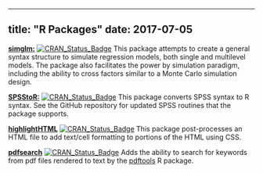  ---
title: "R Packages"
date: 2017-07-05
---
[**simglm:**](https://github.com/lebebr01/simglm) [![CRAN_Status_Badge](http://www.r-pkg.org/badges/version/simglm)](http://cran.r-project.org/package=simglm) This package attempts to create a general syntax structure to simulate regression models, both single and multilevel models. The package also facilitates the power by simulation paradigm, including the ability to cross factors similar to a Monte Carlo simulation design.

 
[**SPSStoR:**](https://github.com/lebebr01/SPSStoR) [![CRAN_Status_Badge](http://www.r-pkg.org/badges/version/SPSStoR)](http://cran.r-project.org/package=SPSStoR) This package converts SPSS syntax to R syntax. See the GitHub repository for updated SPSS routines that the package supports.

    
[**highlightHTML**](https://github.com/lebebr01/highlightHTML) [![CRAN_Status_Badge](http://www.r-pkg.org/badges/version/highlightHTML)](http://cran.r-project.org/package=highlightHTML) This package post-processes an HTML file to add text/cell formatting to portions of the HTML using CSS.


[**pdfsearch**](https://github.com/lebebr01/pdfsearch) [![CRAN_Status_Badge](http://www.r-pkg.org/badges/version/pdfsearch)](http://cran.r-project.org/package=pdfsearch) Adds the ability to search for keywords from pdf files rendered to text by the [pdftools](https://ropensci.org/blog/2016/03/01/pdftools-and-jeroen) R package.
    